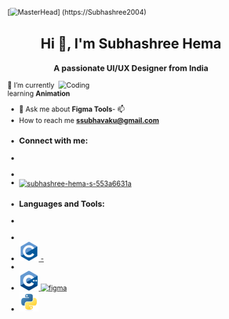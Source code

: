 [![MasterHead](https://cdn.dribbble.com/users/2336314/screenshots/6354394/ux_ui.gif)] (https://Subhashree2004)
<h1 align="center">Hi 👋, I'm Subhashree Hema</h1>
<h3 align="center">A passionate UI/UX Designer from India</h3>
<img align="right" alt="Coding" width="400"src="https://www.google.com/imgres?q=gif%20images%20of%20ui%20designer&imgurl=https%3A%2F%2Fmiro.medium.com%2Fv2%2Fresize%3Afit%3A1200%2F0*5oiuLeF3ZzHCLBCc.gif&imgrefurl=https%3A%2F%2Fmedium.muz.li%2Ftop-ui-ux-design-works-for-inspiration-3-338a1d0f0fff&docid=klAJ5ghupSs38M&tbnid=rRpRnCnR0H8EKM&vet=12ahUKEwim4_KV28aHAxXTVmwGHbdfFtgQM3oECFoQAA..i&w=600&h=450&hcb=2&ved=2ahUKEwim4_KV28aHAxXTVmwGHbdfFtgQM3oECFoQAA">

🌱 I’m currently learning **Animation**
- 💬 Ask me about **Figma Tools**- 📫
-  How to reach me **ssubhavaku@gmail.com**
- <h3 align="left">Connect with me:</h3>
- <p align="left">
- <a href="https://linkedin.com/in/subhashree-hema-s-553a6631a" target="blank">
- <img align="center" src="https://raw.githubusercontent.com/rahuldkjain/github-profile-readme-generator/master/src/images/icons/Social/linked-in-alt.svg" alt="subhashree-hema-s-553a6631a" height="30" width="40" /></a></p>
- <h3 align="left">Languages and Tools:</h3>
- <p align="left"> 
- <a href="https://www.cprogramming.com/" target="_blank" rel="noreferrer">
-  <img src="https://raw.githubusercontent.com/devicons/devicon/master/icons/c/c-original.svg" alt="c" width="40" height="40"/> - </a> 
- <a href="https://www.w3schools.com/cpp/" target="_blank" rel="noreferrer">
-  <img src="https://raw.githubusercontent.com/devicons/devicon/master/icons/cplusplus/cplusplus-original.svg" alt="cplusplus" width="40" height="40"/> </a> <a href="https://www.figma.com/" target="_blank" rel="noreferrer"> <img src="https://www.vectorlogo.zone/logos/figma/figma-icon.svg" alt="figma" width="40" height="40"/> </a>
-  <a href="https://www.python.org" target="_blank" rel="noreferrer"> <img src="https://raw.githubusercontent.com/devicons/devicon/master/icons/python/python-original.svg" alt="python" width="40" height="40"/> </a> </p>
